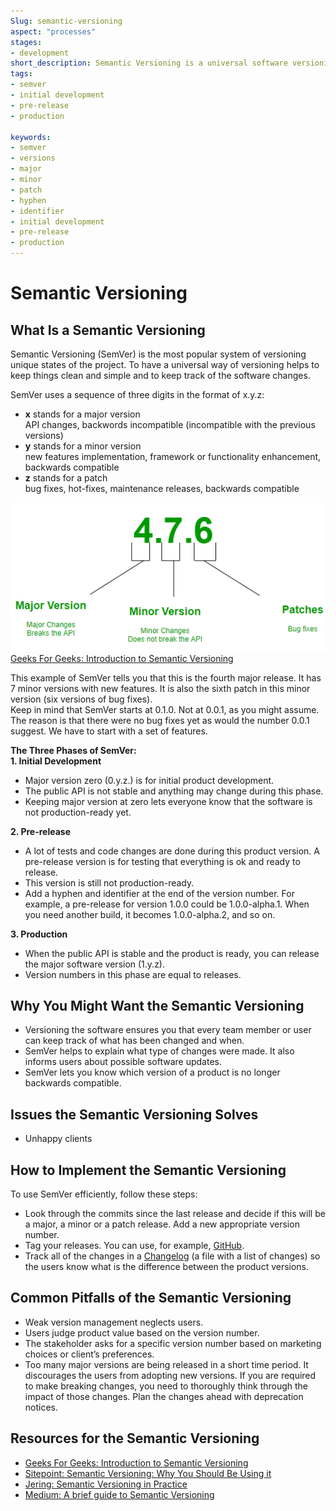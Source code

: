 ```yaml
---
Slug: semantic-versioning
aspect: "processes"
stages:
- development
short_description: Semantic Versioning is a universal software versioning system. It helps users to understand what is the stage of the product.
tags:
- semver
- initial development
- pre-release
- production

keywords:
- semver
- versions
- major
- minor
- patch
- hyphen
- identifier
- initial development
- pre-release
- production
---
```


# Semantic Versioning
## What Is a Semantic Versioning
Semantic Versioning (SemVer) is the most popular system of versioning unique states of the project. To have a universal way of versioning helps to keep things clean and simple and to keep track of the software changes.

SemVer uses a sequence of three digits in the format of x.y.z:  
- **x** stands for a major version  
API changes, backwords incompatible (incompatible with the previous versions)  
- **y** stands for a minor version  
new features implementation, framework or functionality enhancement, backwards compatible  
- **z** stands for a patch  
bug fixes, hot-fixes, maintenance releases, backwards compatible  

![Semantic Versioning](/files/semantic_versioning.png)  
[Geeks For Geeks: Introduction to Semantic Versioning](https://www.geeksforgeeks.org/introduction-semantic-versioning/)

This example of SemVer tells you that this is the fourth major release. It has 7 minor versions with new features. It is also the sixth patch in this minor version (six versions of bug fixes).  
Keep in mind that SemVer starts at 0.1.0. Not at 0.0.1, as you might assume. The reason is that there were no bug fixes yet as would the number 0.0.1 suggest. We have to start with a set of features.

**The Three Phases of SemVer:**  
**1. Initial Development**
- Major version zero (0.y.z.) is for initial product development.
- The public API is not stable and anything may change during this phase.
- Keeping major version at zero lets everyone know that the software is not production-ready yet.

**2. Pre-release**
- A lot of tests and code changes are done during this product version. A pre-release version is for testing that everything is ok and ready to release.
- This version is still not production-ready.
- Add a hyphen and identifier at the end of the version number. For example, a pre-release for version 1.0.0 could be 1.0.0-alpha.1. When you need another build, it becomes 1.0.0-alpha.2, and so on.

**3. Production**
- When the public API is stable and the product is ready, you can release the major software version (1.y.z).
- Version numbers in this phase are equal to releases.

## Why You Might Want the Semantic Versioning
- Versioning the software ensures you that every team member or user can keep track of what has been changed and when.
- SemVer helps to explain what type of changes were made. It also informs users about possible software updates.
- SemVer lets you know which version of a product is no longer backwards compatible.

## Issues the Semantic Versioning Solves
- Unhappy clients

## How to Implement the Semantic Versioning
To use SemVer efficiently, follow these steps:
- Look through the commits since the last release and decide if this will be a major, a minor or a patch release. Add a new appropriate version number.
- Tag your releases. You can use, for example, [GitHub](https://github.com/).
- Track all of the changes in a [Changelog](https://keepachangelog.com/) (a file with a list of changes) so the users know what is the difference between the product versions.

## Common Pitfalls of the Semantic Versioning
- Weak version management neglects users.
- Users judge product value based on the version number.
- The stakeholder asks for a specific version number based on marketing choices or client’s preferences.
- Too many major versions are being released in a short time period. It discourages the users from adopting new versions. If you are required to make breaking changes, you need to thoroughly think through the impact of those changes. Plan the changes ahead with deprecation notices.

## Resources for the Semantic Versioning
- [Geeks For Geeks: Introduction to Semantic Versioning](https://www.geeksforgeeks.org/introduction-semantic-versioning/)  
- [Sitepoint: Semantic Versioning: Why You Should Be Using it](https://www.sitepoint.com/semantic-versioning-why-you-should-using/)  
- [Jering: Semantic Versioning in Practice](https://www.jering.tech/articles/semantic-versioning-in-practice)
- [Medium: A brief guide to Semantic Versioning](https://medium.com/@jameshamann/a-brief-guide-to-semantic-versioning-c6055d87c90e)
